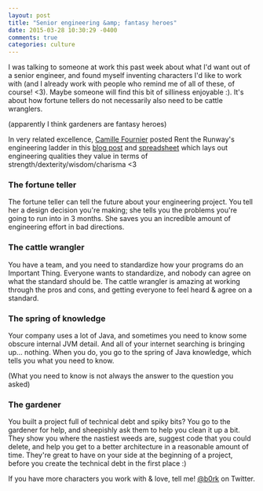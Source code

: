 ```yaml
---
layout: post
title: "Senior engineering &amp; fantasy heroes"
date: 2015-03-28 10:30:29 -0400
comments: true
categories: culture
---
```


I was talking to someone at work this past week about what I'd want out
of a senior engineer, and found myself inventing characters I'd like to
work with (and I already work with people who remind me of all of these,
of course! <3). Maybe someone will find this bit of silliness enjoyable
:). It's about how fortune tellers do not necessarily also need to be
cattle wranglers.

(apparently I think gardeners are fantasy heroes)

In very related excellence, [Camille Fournier](https://twitter.com/skamille) posted Rent the Runway's
engineering ladder in this [blog post](http://dresscode.renttherunway.com/blog/ladder) and
[spreadsheet](https://docs.google.com/spreadsheets/d/1k4sO6pyCl_YYnf0PAXSBcX776rNcTjSOqDxZ5SDty-4/edit#gid=0)
which lays out engineering qualities they value in terms of
strength/dexterity/wisdom/charisma <3

### The fortune teller

The fortune teller can tell the future about your engineering project.
You tell her a design decision you're making; she tells you the problems
you're going to run into in 3 months. She saves you an incredible amount
of engineering effort in bad directions.

### The cattle wrangler

You have a team, and you need to standardize how your programs do an
Important Thing. Everyone wants to standardize, and nobody can agree on
what the standard should be. The cattle wrangler is amazing at working
through the pros and cons, and getting everyone to feel heard & agree on
a standard.

### The spring of knowledge

Your company uses a lot of Java, and sometimes you need to know some
obscure internal JVM detail. And all of your internet searching is
bringing up... nothing. When you do, you go to the spring of Java
knowledge, which tells you what you need to know.

(What you need to know is not always the answer to the question you
asked)

### The gardener

You built a project full of technical debt and spiky bits? You go to the
gardener for help, and sheepishly ask them to help you clean it up a
bit. They show you where the nastiest weeds are, suggest code that you
could delete, and help you get to a better architecture in a reasonable
amount of time. They're great to have on your side at the beginning of a
project, before you create the technical debt in the first place :)

If you have more characters you work with & love, tell me!
[@b0rk](https://twitter.com/b0rk) on Twitter.
